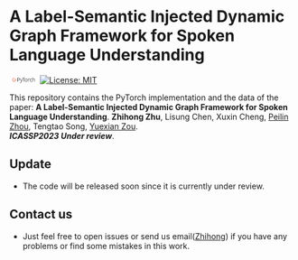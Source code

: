 # A Label-Semantic Injected Dynamic Graph Framework for Spoken Language Understanding

<img src="img/pytorch.png" width="10%"> [![License: MIT](https://img.shields.io/badge/License-MIT-yellow.svg)](https://opensource.org/licenses/MIT)

This repository contains the PyTorch implementation and the data of the paper: **A Label-Semantic Injected Dynamic Graph Framework for Spoken Language Understanding**. **Zhihong Zhu**, Lisung Chen, Xuxin Cheng, [Peilin Zhou](https://scholar.google.com/citations?user=3dx8O1AAAAAJ&hl=zh-CN&oi=ao), Tengtao Song, [Yuexian Zou](https://scholar.google.com/citations?user=sfyr7zMAAAAJ&hl=zh-CN&oi=ao).  
***ICASSP2023 Under review***.

## Update

- The code will be released soon since it is currently under review.

## Contact us

- Just feel free to open issues or send us email([Zhihong](mailto:zhihongzhu@stu.pku.edu.cn)) if you have any problems or find some mistakes in this work.
